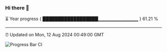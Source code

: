 ### Hi there 👋

⏳ Year progress { ██████████████████▁▁▁▁▁▁▁▁▁▁▁▁ } 61.21 %

---

⏰ Updated on Mon, 12 Aug 2024 00:49:00 GMT

![Progress Bar CI](https://github.com/code-lakshay/GitHub-Actions-Demo/workflows/Progress%20Bar%20CI/badge.svg)
